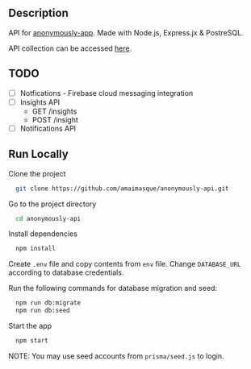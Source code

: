 ## Description

API for [anonymously-app](https://github.com/amaimasque/anonymously-app). Made with Node.js, Express.jx & PostreSQL.


API collection can be accessed [here](https://www.postman.com/mission-geoscientist-85089642/workspace/ami-s-public-apis/collection/31191383-f8a87af9-ee2d-45a8-8342-66421afd5187?action=share&creator=31191383).

## TODO

- [ ]   Notfications - Firebase cloud messaging integration
- [ ]   Insights API
	- GET /insights 
	- POST /insight
- [ ]   Notifications API

## Run Locally

Clone the project

```bash
  git clone https://github.com/amaimasque/anonymously-api.git
```

Go to the project directory

```bash
  cd anonymously-api
```

Install dependencies

```bash
  npm install
```

Create `.env` file and copy contents from `env` file. Change `DATABASE_URL` according to database credentials.

Run the following commands for database migration and seed:

```bash
  npm run db:migrate
  npm run db:seed
```

Start the app

```bash
  npm start
```

NOTE: You may use seed accounts from `prisma/seed.js` to login.
